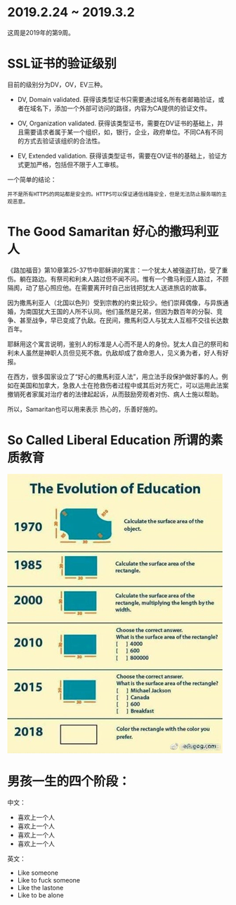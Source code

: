 # 2019.2.24 ~ 2019.3.2

这周是2019年的第9周。

# SSL证书的验证级别

目前的级别分为DV，OV，EV三种。

* DV, Domain validated. 获得该类型证书只需要通过域名所有者邮箱验证，或者在域名下，添加一个外部可访问的路径，内容为CA提供的验证文件。

* OV, Organization validated. 获得该类型证书，需要在DV证书的基础上，并且需要请求者属于某一个组织，如，银行，企业，政府单位。不同CA有不同的方式去验证该组织的合法性。

* EV, Extended validation.  获得该类型证书，需要在OV证书的基础上，验证方式更加严格，包括但不限于人工审核。

一个简单的结论：

    并不是所有HTTPS的网站都是安全的。HTTPS可以保证通信线路安全，但是无法防止服务端的主观恶意。

# The Good Samaritan 好心的撒玛利亚人

《路加福音》第10章第25-37节中耶稣讲的寓言：一个犹太人被强盗打劫，受了重伤。躺在路边。有祭司和利未人路过但不闻不问。惟有一个撒马利亚人路过，不顾隔阂，动了慈心照应他。在需要离开时自己出钱把犹太人送进旅店的故事。

因为撒馬利亚人（北国以色列）受到宗教的约束比较少。他们崇拜偶像，与异族通婚，为南国犹大王国的人所不认同。他们虽然是兄弟，但因为数百年的分裂、竞争、甚至战争，早已变成了仇敌。在民间，撒馬利亞人与犹太人互相不交往长达数百年。

耶稣用这个寓言说明，鉴别人的标准是人心而不是人的身份。犹太人自己的祭司和利未人虽然是神职人员但见死不救。仇敌却成了救命恩人，见义勇为者，好人有好报。

在西方，很多国家设立了“好心的撒馬利亚人法”，用立法手段保护做好事的人。例如在美国和加拿大，急救人士在抢救伤者过程中或其后对方死亡，可以运用此法案撤销死者家属对治疗者的法律起起诉，从而鼓励旁观者对伤、病人士施以帮助。

所以，Samaritan也可以用来表示 热心的，乐善好施的。

# So Called Liberal Education 所谓的素质教育

![edu](https://raw.githubusercontent.com/plusplus7/solutions/master/weekly/2019/miscs/week9/so-called-liberal-education.jpg)

# 男孩一生的四个阶段：

中文：

* 喜欢上一个人
* 喜欢上一个人
* 喜欢上一个人
* 喜欢上一个人

英文：

* Like someone
* Like to fuck someone
* Like the lastone
* Like to be alone